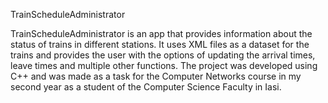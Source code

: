 TrainScheduleAdministrator

TrainScheduleAdministrator is an app that provides information about the status of trains in different stations. It uses XML files as a dataset for the trains and provides the user with the options of updating the arrival times, leave times and multiple other functions. The project was developed using C++ and was made as a task for the Computer Networks course in my second year as a student of the Computer Science Faculty in Iasi.
